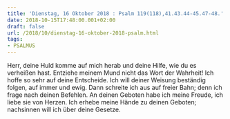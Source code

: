```yaml
---
title: 'Dienstag, 16 Oktober 2018 : Psalm 119(118),41.43.44-45.47-48.'
date: 2018-10-15T17:48:00.001+02:00
draft: false
url: /2018/10/dienstag-16-oktober-2018-psalm.html
tags: 
- PSALMUS
---
```


Herr, deine Huld komme auf mich herab und deine Hilfe, wie du es verheißen hast. Entziehe meinem Mund nicht das Wort der Wahrheit! Ich hoffe so sehr auf deine Entscheide. Ich will deiner Weisung beständig folgen, auf immer und ewig. Dann schreite ich aus auf freier Bahn; denn ich frage nach deinen Befehlen. An deinen Geboten habe ich meine Freude, ich liebe sie von Herzen. Ich erhebe meine Hände zu deinen Geboten; nachsinnen will ich über deine Gesetze.